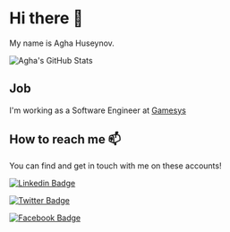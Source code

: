 # Hi there 👋

My name is Agha Huseynov.

![Agha's GitHub Stats](https://github-readme-stats.vercel.app/api?username=aghahuseynov&show_icons=true)

## Job

I'm working as a Software Engineer at [Gamesys]([https://elciteknoloji.com/](https://www.gamesysgroup.com/))

## How to reach me 📫

You can find and get in touch with me on these accounts!

[![Linkedin Badge](https://img.shields.io/badge/aghahuseynov-follow%20on%20linkedin-blue?style=for-the-badge&logo=linkedin)](https://www.linkedin.com/in/agha-huseynov-52a807114/)

[![Twitter Badge](https://img.shields.io/badge/aghahuseynov-follow%20on%20twitter-blue?style=for-the-badge&logo=twitter)](https://twitter.com/aghahuseynov/)

[![Facebook Badge](https://img.shields.io/badge/aghahuseynov-follow%20on%20facebook-blue?style=for-the-badge&logo=facebook)](https://www.facebook.com/aghaahuseynov/)


<!--
**aghahuseynov/aghahuseynov** is a ✨ _special_ ✨ repository because its `README.md` (this file) appears on your GitHub profile.

Here are some ideas to get you started:

- 🔭 I’m currently working on ...
- 🌱 I’m currently learning ...
- 👯 I’m looking to collaborate on ...
- 🤔 I’m looking for help with ...
- 💬 Ask me about ...
- 📫 How to reach me: ...
- 😄 Pronouns: ...
- ⚡ Fun fact: ...
-->
